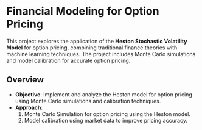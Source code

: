 # Financial Modeling for Option Pricing  

This project explores the application of the **Heston Stochastic Volatility Model** for option pricing, combining traditional finance theories with machine learning techniques. The project includes Monte Carlo simulations and model calibration for accurate option pricing.  

## Overview  

- **Objective**: Implement and analyze the Heston model for option pricing using Monte Carlo simulations and calibration techniques.  
- **Approach**:  
  1. Monte Carlo Simulation for option pricing using the Heston model.  
  2. Model calibration using market data to improve pricing accuracy.  


